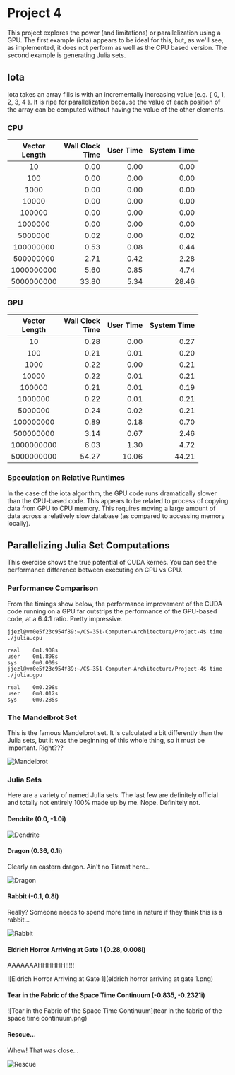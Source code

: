# Project 4

This project explores the power (and limitations) or parallelization using a GPU. The first example (iota) appears to be ideal for this, but, as we'll see, as implemented, it does not perform as well as the CPU based version.  The second example is generating Julia sets.

## Iota

Iota takes an array fills is with an incrementally increasing value (e.g. { 0, 1, 2, 3, 4 }. It is ripe for parallelization because the value of each position of the array can be computed without having the value of the other elements.

### CPU

|Vector<br>Length|Wall Clock<br>Time|User Time|System Time|
|:--:|--:|--:|--:|
|10| 0.00| 0.00| 0.00|
|100| 0.00| 0.00| 0.00|
|1000| 0.00| 0.00| 0.00|
|10000| 0.00| 0.00| 0.00|
|100000| 0.00| 0.00| 0.00|
|1000000| 0.00| 0.00| 0.00|
|5000000| 0.02| 0.00| 0.02|
|100000000| 0.53| 0.08| 0.44|
|500000000| 2.71| 0.42| 2.28|
|1000000000| 5.60| 0.85| 4.74|
|5000000000|33.80| 5.34|28.46|

### GPU

|Vector<br>Length|Wall Clock<br>Time|User Time|System Time|
|:--:|--:|--:|--:|
|10| 0.28| 0.00| 0.27|
|100| 0.21| 0.01| 0.20|
|1000| 0.22| 0.00| 0.21|
|10000| 0.22| 0.01| 0.21|
|100000| 0.21| 0.01| 0.19|
|1000000| 0.22| 0.01| 0.21|
|5000000| 0.24| 0.02| 0.21|
|100000000| 0.89| 0.18| 0.70|
|500000000| 3.14| 0.67| 2.46|
|1000000000| 6.03| 1.30| 4.72|
|5000000000|54.27|10.06|44.21|

### Speculation on Relative Runtimes

In the case of the iota algorithm, the GPU code runs dramatically slower than the CPU-based code. This appears to be related to process of copying data from GPU to CPU memory. This requires moving a large amount of data across a relatively slow database (as compared to accessing memory locally).


## Parallelizing Julia Set Computations

This exercise shows the true potential of CUDA kernes. You can see the performance difference between executing on CPU vs GPU.

### Performance Comparison

From the timings show below, the performance improvement of the CUDA code running on a GPU far outstrips the performance of the GPU-based code, at a 6.4:1 ratio.  Pretty impressive.

```
jjezl@vm0e5f23c954f89:~/CS-351-Computer-Architecture/Project-4$ time ./julia.cpu

real    0m1.908s
user    0m1.898s
sys     0m0.009s
jjezl@vm0e5f23c954f89:~/CS-351-Computer-Architecture/Project-4$ time ./julia.gpu

real    0m0.298s
user    0m0.012s
sys     0m0.285s
```


### The Mandelbrot Set

This is the famous Mandelbrot set. It is calculated a bit differently than the Julia sets, but it was the beginning of this whole thing, so it must be important. Right???

![Mandelbrot](mandelbrot.png)



### Julia Sets

Here are a variety of named Julia sets.  The last few are definitely official and totally not entirely 100% made up by me. Nope. Definitely not.

#### Dendrite (0.0, -1.0i)

![Dendrite](dendrite.png)

#### Dragon (0.36, 0.1i)

Clearly an eastern dragon. Ain't no Tiamat here...

![Dragon](dragon.png)

#### Rabbit (-0.1, 0.8i)

Really? Someone needs to spend more time in nature if they think this is a rabbit...

![Rabbit](rabbit.png)

#### Eldrich Horror Arriving at Gate 1 (0.28, 0.008i)

AAAAAAAHHHHHH!!!!!

![Eldrich Horror Arriving at Gate 1](eldrich horror arriving at gate 1.png)

#### Tear in the Fabric of the Space Time Continuum (-0.835, -0.2321i)

![Tear in the Fabric of the Space Time Continuum](tear in the fabric of the space time continuum.png)

#### Rescue...

Whew! That was close...

![Rescue](rescue.png)

